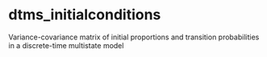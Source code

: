 # dtms_initialconditions
Variance-covariance matrix of initial proportions and transition probabilities in a discrete-time multistate model
